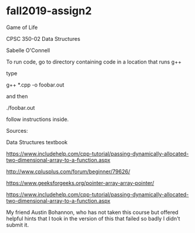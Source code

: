 # fall2019-assign2
Game of Life

CPSC 350-02 Data Structures

Sabelle O'Connell


To run code, go to directory containing code in a location that runs g++

type 

g++ *.cpp -o foobar.out

and then

./foobar.out

follow instructions inside.

Sources:

Data Structures textbook

https://www.includehelp.com/cpp-tutorial/passing-dynamically-allocated-two-dimensional-array-to-a-function.aspx

http://www.cplusplus.com/forum/beginner/79626/

https://www.geeksforgeeks.org/pointer-array-array-pointer/

https://www.includehelp.com/cpp-tutorial/passing-dynamically-allocated-two-dimensional-array-to-a-function.aspx

My friend Austin Bohannon, who has not taken this course but offered helpful hints that I took in the version of this that failed so badly I didn't submit it.
